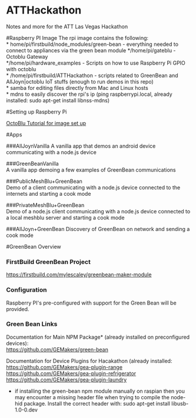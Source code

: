 ATTHackathon
============

Notes and more for the ATT Las Vegas Hackathon  

#Raspberry PI Image
The rpi image contains the following:  
    * home/pi/firstbuild/node_modules/green-bean - everything needed to connect to appliances via the green bean module               */home/pi/gateblu - Octoblu Gateway  
    */home/pi/hardware_examples - Scripts on how to use Raspberry Pi GPIO with octoblu   
    * /home/pi/firstbuild/ATTHackathon - scripts related to GreenBean and AllJoyn|octoblu IoT stuffs  (enough to run demos in this repo)  
    * samba for editing files directly from Mac and Linux hosts    
    * mdns to easily discover the rpi's ip (ping raspberrypi.local, already installed: sudo apt-get install libnss-mdns)  
    
#Setting up Raspberry Pi

[OctoBlu Tutorial for image set up](https://github.com/virgilvox/octoblu_tutorials/tree/master/meshblu/pi)

    

#Apps  


###AllJoynVanilla
A vanilla app that demos an android device communicating with a node.js device

###GreenBeanVanilla  
A vanilla app demoing a few examples of GreenBean communications

###PublicMeshBlu+GreenBean  
Demo of a client communicating with a node.js device connected to the internets and starting a cook mode 

###PrivateMeshBlu+GreenBean  
Demo of a node.js client communicating with a node.js device connected to a local meshblu server and starting a cook mode 

###AllJoyn+GreenBean
Discovery of GreenBean on network and sending a cook mode

#GreenBean Overview  
### FirstBuild GreenBean Project  
<https://firstbuild.com/mylescaley/greenbean-maker-module>

### Configuration
Raspberry PI's pre-configured with support for the Green Bean will be provided.

### Green Bean Links
Documentation for Main NPM Package* (already installed on preconfigured devices):  
<https://github.com/GEMakers/green-bean>

Documentation for Device Plugins for Hacakathon (already installed:  
<https://github.com/GEMakers/gea-plugin-range>  
<https://github.com/GEMakers/gea-plugin-refrigerator>  
<https://github.com/GEMakers/gea-plugin-laundry>  


* if installing the green-bean npm module manually on raspian then you may encounter a missing header file when trying to compile the node-hid package. Install the correct header with: sudo apt-get install libusb-1.0-0.dev
